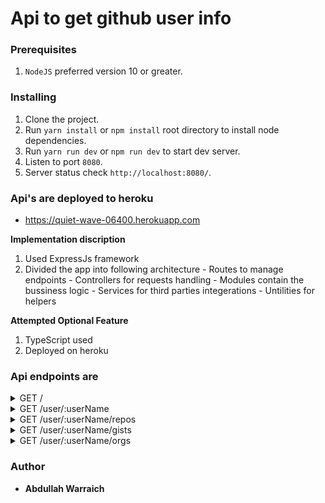 # Api to get github user info

### Prerequisites

1. `NodeJS` preferred version 10 or greater.

### Installing

1. Clone the project.
2. Run  ```yarn install``` or ```npm install``` root directory to install node dependencies.
3. Run  ```yarn run dev``` or ```npm run dev``` to start dev server.
4. Listen to port ```8080```.
5. Server status check ```http://localhost:8080/```.

### Api's are deployed to heroku 
- https://quiet-wave-06400.herokuapp.com

**Implementation discription**
  1. Used ExpressJs framework
  2. Divided the app into following architecture
    - Routes to manage endpoints 
    - Controllers for requests handling
    - Modules contain the bussiness logic
    - Services for third parties integerations
    - Untilities for helpers

**Attempted Optional Feature**
  1. TypeScript used
  2. Deployed on heroku


### Api endpoints are

<details>
<summary>GET /</summary>
Server status check is it in running form
</details>

<details>
<summary>GET /user/:userName</summary>
Github user name is passed to get public info of user
</details>

<details>
<summary>GET /user/:userName/repos</summary>
Github user name is passed to get public repos of user
</details>

<details>
<summary>GET /user/:userName/gists</summary>
Github user name is passed to get gists of user
</details>

<details>
<summary>GET /user/:userName/orgs</summary>
Github user name is passed to get organizations of user
</details>

### Author

* **Abdullah Warraich** 

